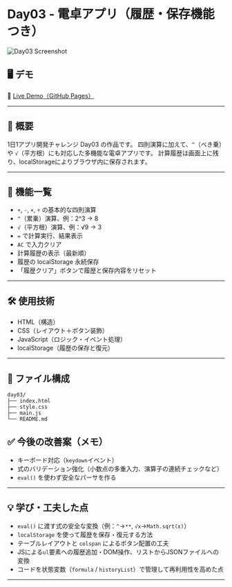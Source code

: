 # Day03 - 電卓アプリ（履歴・保存機能つき）

![Day03 Screenshot](image-1.png)

## 🖥 デモ

🔗 [Live Demo（GitHub Pages）](https://rrr-bit00.github.io/100-days-app-challenge/day03/)

---

## 📌 概要

1日1アプリ開発チャレンジ Day03 の作品です。
四則演算に加えて、`^`（べき乗）や `√`（平方根）にも対応した多機能な電卓アプリです。
計算履歴は画面上に残り、localStorageによりブラウザ内に保存されます。

---

## 🚀 機能一覧

- `+`, `-`, `×`, `÷` の基本的な四則演算
- `^`（累乗）演算、例：2^3 → 8
- `√`（平方根）演算、例：√9 → 3
- `=` で計算実行、結果表示
- `AC` で入力クリア
- 計算履歴の表示（最新順）
- 履歴の localStorage 永続保存
- 「履歴クリア」ボタンで履歴と保存内容をリセット

---

## 🛠 使用技術

- HTML（構造）
- CSS（レイアウト＋ボタン装飾）
- JavaScript（ロジック・イベント処理）
- localStorage（履歴の保存と復元）

---

## 📂 ファイル構成

```
day03/
├── index.html
├── style.css
├── main.js
└── README.md
```

## ✅ 今後の改善案（メモ）

- キーボード対応（`keydown`イベント）
- 式のバリデーション強化（小数点の多重入力、演算子の連続チェックなど）
- `eval()` を使わず安全なパーサを作る

---

## 💡 学び・工夫した点

- `eval()` に渡す式の安全な変換（例：`^`→`**`, `√x`→`Math.sqrt(x)`）
- `localStorage` を使って履歴を保存・復元する方法
- テーブルレイアウトと `colspan` によるボタン配置の工夫
- JSによる`ul`要素への履歴追加・DOM操作、リストからJSONファイルへの変換
- コードを状態変数（`formula` / `historyList`）で管理して再利用性を高めた点

---
